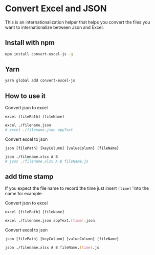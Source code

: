 # Convert Excel and JSON

This is an internationalization helper that helps you convert the files you want to internationalize between Json and Excel.

## Install with npm

```bash
npm install convert-excel-js -g
```

## Yarn

```bash
yarn global add convert-excel-js
```

## How to use it

Convert json to excel

`excel [filePath] [fileName]`
```bash
excel ./filename.json
# excel ./filename.json appText
```

Convert excel to json

`json [filePath] [keyColumn] [valueColumn] [fileName]`
```bash
json ./filename.xlsx A B
# json ./filename.xlsx A B fileName.js
```

## add time stamp

If you expect the file name to record the time just insert `[time]` 'into the name for example:

Convert json to excel

`excel [filePath] [fileName]`
```bash
excel ./filename.json appText.[time].json
```

Convert excel to json

`json [filePath] [keyColumn] [valueColumn] [fileName]`
```bash
json ./filename.xlsx A B fileName.[time].js
```
